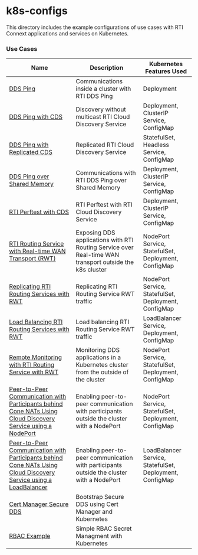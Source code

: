 # k8s-configs
This directory includes the example configurations of use cases with RTI Connext applications and services on Kubernetes. 

### Use Cases

|Name | Description | Kubernetes Features Used |
------------- | ------------- | ------------  |
|[DDS Ping](ddsping/) | Communications inside a cluster with RTI DDS Ping | Deployment  |
|[DDS Ping with CDS](ddsping_cds/) | Discovery without multicast RTI Cloud Discovery Service | Deployment, ClusterIP Service, ConfigMap |
|[DDS Ping with Replicated CDS](ddsping_cds_replicated/) | Replicated RTI Cloud Discovery Service | StatefulSet, Headless Service, ConfigMap |
|[DDS Ping over Shared Memory](ddsping_shmem/) | Communications with RTI DDS Ping over Shared Memory  | Deployment, ClusterIP Service, ConfigMap |
|[RTI Perftest with CDS](perftest_cds/) | RTI Perftest with RTI Cloud Discovery Service | Deployment, ClusterIP Service, ConfigMap | 
|[RTI Routing Service with Real-time WAN Transport (RWT)](routingservice_rwt/) | Exposing DDS applications with RTI Routing Service over Real-time WAN transport outside the k8s cluster | NodePort Service, StatefulSet, Deployment, ConfigMap | 
|[Replicating RTI Routing Services with RWT](routingservice_rwt_replicated/) | Replicating RTI Routing Service RWT traffic | NodePort Service, StatefulSet, Deployment, ConfigMap | 
|[Load Balancing RTI Routing Services with RWT](routingservice_rwt_lb/) | Load balancing RTI Routing Service RWT traffic | LoadBalancer Service, Deployment, ConfigMap | 
|[Remote Monitoring with RTI Routing Service with RWT](routingservice_rwt_monitoring/) | Monitoring DDS applications in a Kubernetes cluster from the outside of the cluster | NodePort Service, StatefulSet, Deployment, ConfigMap | 
|[Peer-to-Peer Communication with Participants behind Cone NATs Using Cloud Discovery Service using a NodePort](cds_wan_point_to_point_node_port/) | Enabling peer-to-peer communication with participants outside the cluster with a NodePort | NodePort Service, StatefulSet, Deployment, ConfigMap | 
|[Peer-to-Peer Communication with Participants behind Cone NATs Using Cloud Discovery Service using a LoadBalancer](cds_wan_point_to_point_load_balancer/) | Enabling peer-to-peer communication with participants outside the cluster with a NodePort | LoadBalancer Service, StatefulSet, Deployment, ConfigMap | 
|[Cert Manager Secure DDS](cert-manger-secure-dds-example/) | Bootstrap Secure DDS using Cert Manager and Kubernetes | 
|[RBAC Example](rbac-example/) | Simple RBAC Secret Managment with Kubernetes | 

